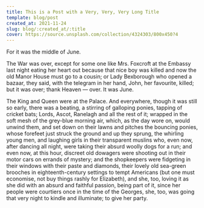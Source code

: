 ```yaml
---
title: This is a Post with a Very, Very, Very Long Title
template: blog/post
created_at: 2021-11-24
slug: blog/:created_at/:title
cover: https://source.unsplash.com/collection/4324303/800x450?4
---
```


For it was the middle of June.

The War was over, except for some one like Mrs. Foxcroft at the Embassy last night eating her heart out because that nice boy was killed and now the old Manor House must go to a cousin; or Lady Bexborough who opened a bazaar, they said, with the telegram in her hand, John, her favourite, killed; but it was over; thank Heaven — over. It was June.

The King and Queen were at the Palace. And everywhere, though it was still so early, there was a beating, a stirring of galloping ponies, tapping of cricket bats; Lords, Ascot, Ranelagh and all the rest of it; wrapped in the soft mesh of the grey-blue morning air, which, as the day wore on, would unwind them, and set down on their lawns and pitches the bouncing ponies, whose forefeet just struck the ground and up they sprung, the whirling young men, and laughing girls in their transparent muslins who, even now, after dancing all night, were taking their absurd woolly dogs for a run; and even now, at this hour, discreet old dowagers were shooting out in their motor cars on errands of mystery; and the shopkeepers were fidgeting in their windows with their paste and diamonds, their lovely old sea-green brooches in eighteenth-century settings to tempt Americans (but one must economise, not buy things rashly for Elizabeth), and she, too, loving it as she did with an absurd and faithful passion, being part of it, since her people were courtiers once in the time of the Georges, she, too, was going that very night to kindle and illuminate; to give her party.
